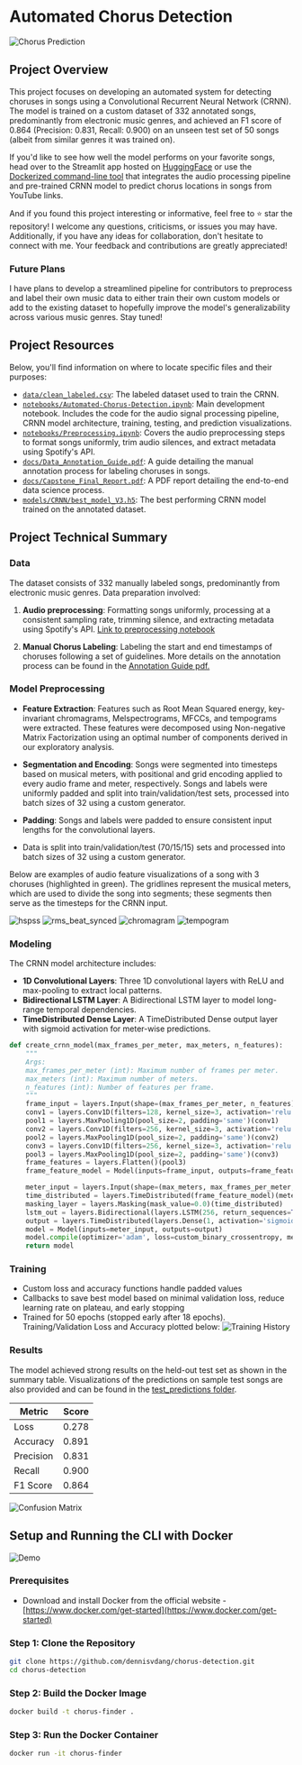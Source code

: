 # Automated Chorus Detection

![Chorus Prediction](./images/131.webp)

## Project Overview

This project focuses on developing an automated system for detecting choruses in songs using a Convolutional Recurrent Neural Network (CRNN). The model is trained on a custom dataset of 332 annotated songs, predominantly from electronic music genres, and achieved an F1 score of 0.864 (Precision: 0.831, Recall: 0.900) on an unseen test set of 50 songs (albeit from similar genres it was trained on).

If you'd like to see how well the model performs on your favorite songs, head over to the Streamlit app hosted on [HuggingFace](https://huggingface.co/spaces/dennisvdang/Chorus-Detection) or use the [Dockerized command-line tool](#setup-and-running-the-cli-with-docker) that integrates the audio processing pipeline and pre-trained CRNN model to predict chorus locations in songs from YouTube links.

And if you found this project interesting or informative, feel free to ⭐ star the repository! I welcome any questions, criticisms, or issues you may have. Additionally, if you have any ideas for collaboration, don't hesitate to connect with me. Your feedback and contributions are greatly appreciated!

### Future Plans

I have plans to develop a streamlined pipeline for contributors to preprocess and label their own music data to either train their own custom models or add to the existing dataset to hopefully improve the model's generalizability across various music genres. Stay tuned!

## Project Resources

Below, you'll find information on where to locate specific files and their purposes:

- [`data/clean_labeled.csv`](data/clean_labeled.csv): The labeled dataset used to train the CRNN.
- [`notebooks/Automated-Chorus-Detection.ipynb`](notebooks/Automated-Chorus-Detection.ipynb): Main development notebook. Includes the code for the audio signal processing pipeline, CRNN model architecture, training, testing, and prediction visualizations.
- [`notebooks/Preprocessing.ipynb`](notebooks/Preprocessing.ipynb): Covers the audio preprocessing steps to format songs uniformly, trim audio silences, and extract metadata using Spotify's API.
- [`docs/Data_Annotation_Guide.pdf`](docs/Data_Annotation_Guide.pdf): A guide detailing the manual annotation process for labeling choruses in songs.
- [`docs/Capstone_Final_Report.pdf`](docs/Capstone_Final_Report.pdf): A PDF report detailing the end-to-end data science process.
- [`models/CRNN/best_model_V3.h5`](models/CRNN/best_model_V3.h5): The best performing CRNN model trained on the annotated dataset.

## Project Technical Summary

### Data

The dataset consists of 332 manually labeled songs, predominantly from electronic music genres. Data preparation involved:

1. **Audio preprocessing**: Formatting songs uniformly, processing at a consistent sampling rate, trimming silence, and extracting metadata using Spotify's API. [Link to preprocessing notebook](notebooks/Preprocessing.ipynb)

2. **Manual Chorus Labeling**: Labeling the start and end timestamps of choruses following a set of guidelines. More details on the annotation process can be found in the [Annotation Guide pdf.](docs/Mixin%20Data%20Annotation%20Guide.pdf)

### Model Preprocessing

- **Feature Extraction**: Features such as Root Mean Squared energy, key-invariant chromagrams, Melspectrograms, MFCCs, and tempograms were extracted. These features were decomposed using Non-negative Matrix Factorization using an optimal number of components derived in our exploratory analysis.

- **Segmentation and Encoding**: Songs were segmented into timesteps based on musical meters, with positional and grid encoding applied to every audio frame and meter, respectively. Songs and labels were uniformly padded and split into train/validation/test sets, processed into batch sizes of 32 using a custom generator.

- **Padding**: Songs and labels were padded to ensure consistent input lengths for the convolutional layers.

- Data is split into train/validation/test (70/15/15) sets and processed into batch sizes of 32 using a custom generator.

Below are examples of audio feature visualizations of a song with 3 choruses (highlighted in green). The gridlines represent the musical meters, which are used to divide the song into segments; these segments then serve as the timesteps for the CRNN input.

![hspss](./images/hpss.png)
![rms_beat_synced](./images/rms_beat_synced.png)
![chromagram](./images/chromagram_stacked.png)
![tempogram](./images/tempogram.png)

### Modeling

The CRNN model architecture includes:

- **1D Convolutional Layers**: Three 1D convolutional layers with ReLU and max-pooling to extract local patterns.
- **Bidirectional LSTM Layer**: A Bidirectional LSTM layer to model long-range temporal dependencies.
- **TimeDistributed Dense Layer**: A TimeDistributed Dense output layer with sigmoid activation for meter-wise predictions.

``` python
def create_crnn_model(max_frames_per_meter, max_meters, n_features):
    """
    Args:
    max_frames_per_meter (int): Maximum number of frames per meter.
    max_meters (int): Maximum number of meters.
    n_features (int): Number of features per frame.
    """
    frame_input = layers.Input(shape=(max_frames_per_meter, n_features))
    conv1 = layers.Conv1D(filters=128, kernel_size=3, activation='relu', padding='same')(frame_input)
    pool1 = layers.MaxPooling1D(pool_size=2, padding='same')(conv1)
    conv2 = layers.Conv1D(filters=256, kernel_size=3, activation='relu', padding='same')(pool1)
    pool2 = layers.MaxPooling1D(pool_size=2, padding='same')(conv2)
    conv3 = layers.Conv1D(filters=256, kernel_size=3, activation='relu', padding='same')(pool2)
    pool3 = layers.MaxPooling1D(pool_size=2, padding='same')(conv3)
    frame_features = layers.Flatten()(pool3)
    frame_feature_model = Model(inputs=frame_input, outputs=frame_features)

    meter_input = layers.Input(shape=(max_meters, max_frames_per_meter, n_features))
    time_distributed = layers.TimeDistributed(frame_feature_model)(meter_input)
    masking_layer = layers.Masking(mask_value=0.0)(time_distributed)
    lstm_out = layers.Bidirectional(layers.LSTM(256, return_sequences=True))(masking_layer)
    output = layers.TimeDistributed(layers.Dense(1, activation='sigmoid'))(lstm_out)
    model = Model(inputs=meter_input, outputs=output)
    model.compile(optimizer='adam', loss=custom_binary_crossentropy, metrics=[custom_accuracy])
    return model
```

### Training

- Custom loss and accuracy functions handle padded values
- Callbacks to save best model based on minimal validation loss, reduce learning rate on plateau, and early stopping
- Trained for 50 epochs (stopped early after 18 epochs). Training/Validation Loss and Accuracy plotted below:
![Training History](images/training_history.png)

### Results

The model achieved strong results on the held-out test set as shown in the summary table. Visualizations of the predictions on sample test songs are also provided and can be found in the [test_predictions folder](images/test_predictions).

| Metric         | Score  |
|----------------|--------|
| Loss           | 0.278  |
| Accuracy       | 0.891  |
| Precision      | 0.831  |
| Recall         | 0.900  |
| F1 Score       | 0.864  |

![Confusion Matrix](./images/confusion_matrix.png)

## Setup and Running the CLI with Docker

![Demo](images/chorus-detection-preview.gif)

### Prerequisites

- Download and install Docker from the official website - [https://www.docker.com/get-started](https://www.docker.com/get-started)

### Step 1: Clone the Repository

```bash
git clone https://github.com/dennisvdang/chorus-detection.git
cd chorus-detection
```

### Step 2: Build the Docker Image

```bash
docker build -t chorus-finder .
```

### Step 3: Run the Docker Container

```bash
docker run -it chorus-finder
```